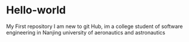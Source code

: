 # Hello-world
My First repository
I am new to git Hub, im a college student of software engineering in Nanjing university of aeronautics and astronautics
